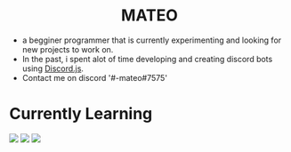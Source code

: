 # <h1 align="center">MATEO</h1>

- a begginer programmer that is currently experimenting and looking for new projects to work on.
- In the past, i spent alot of time developing and creating discord bots using [Discord.js](https://github.com/discordjs/discord.js/).
- Contact me on discord '#-mateo#7575'

# Currently Learning

<p align="left">
  <img src="https://img.icons8.com/color/48/000000/javascript.png"/>
  <img src="https://img.icons8.com/color/48/000000/html-5.png"/>
  <img src="https://img.icons8.com/color/48/000000/css3.png"/>
</p>




